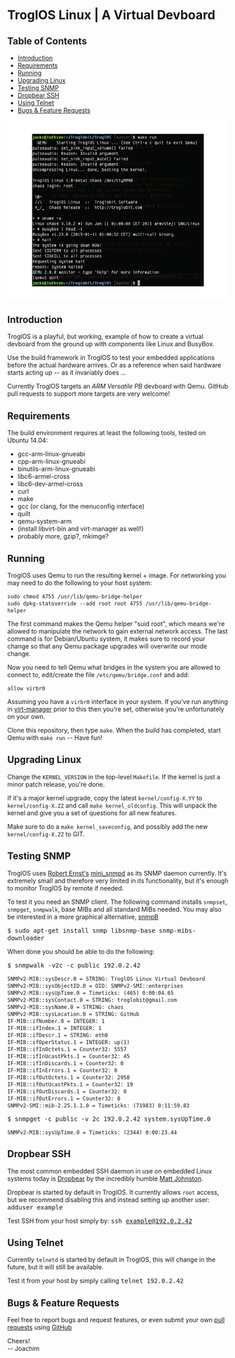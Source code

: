 TroglOS Linux | A Virtual Devboard
==================================

Table of Contents
-----------------

* [Introduction](#introduction)
* [Requirements](#requirements)
* [Running](#running)
* [Upgrading Linux](#upgrading-linux)
* [Testing SNMP](#testing-snmp)
* [Dropbear SSH](#dropbear-ssh)
* [Using Telnet](#using-telnet)
* [Bugs & Feature Requests](#bugs--feature-requests)

![](example.png)


Introduction
------------

TroglOS is a playful, but working, example of how to create a virtual
devboard from the ground up with components like Linux and BusyBox.

Use the build framework in TroglOS to test your embedded applications
before the actual hardware arrives.  Or as a reference when said
hardware starts acting up -- as it invariably does ...

Currently TroglOS targets an *ARM Versatile PB* devboard with Qemu.
GitHub pull requests to support more targets are very welcome!


Requirements
------------

The build environment requires at least the following tools, tested on
Ubuntu 14.04:

* gcc-arm-linux-gnueabi
* cpp-arm-linux-gnueabi
* binutils-arm-linux-gnueabi
* libc6-armel-cross
* libc6-dev-armel-cross
* curl
* make
* gcc (or clang, for the menuconfig interface)
* quilt
* qemu-system-arm
* (install libvirt-bin and virt-manager as well!)
* probably more, gzip?, mkimge?


Running
-------

TroglOS uses Qemu to run the resulting kernel + image.  For networking
you may need to do the following to your host system:

    sudo chmod 4755 /usr/lib/qemu-bridge-helper
    sudo dpkg-statoverride --add root root 4755 /usr/lib/qemu-bridge-helper

The first command makes the Qemu helper "suid root", which means we're
allowed to manipulate the network to gain external network access.  The
last command is for Debian/Ubuntu system, it makes sure to record your
change so that any Qemu package upgrades will overwrite our mode change.

Now you need to tell Qemu what bridges in the system you are allowed to
connect to, edit/create the file `/etc/qemu/bridge.conf` and add:

    allow virbr0

Assuming you have a `virbr0` interface in your system.  If you've run
anything in [virt-manager](http://virt-manager.org/) prior to this then
you're set, otherwise you're unfortunately on your own.

Clone this repository, then type `make`.  When the build has completed,
start Qemu with `make run` -- Have fun!


Upgrading Linux
---------------

Change the `KERNEL_VERSION` in the top-level `Makefile`.  If the kernel
is just a minor patch release, you're done.

If it's a major kernel upgrade, copy the latest `kernel/config-X.YY` to
`kernel/config-X.ZZ` and call `make kernel_oldconfig`.  This will unpack
the kernel and give you a set of questions for all new features.

Make sure to do a `make kernel_saveconfig`, and possibly add the new
`kernel/config-X.ZZ` to GIT.


Testing SNMP
------------

TroglOS uses [Robert Ernst's](http://members.aon.at/linuxfreak)
[mini_snmpd](http://members.aon.at/linuxfreak/linux/mini_snmpd.html) as
its SNMP daemon currently.  It's extremely small and therefore very
limited in its functionality, but it's enough to monitor TroglOS by
remote if needed.

To test it you need an SNMP client.  The following command installs
`snmpset`, `snmpget`, `snmpwalk`, base MIBs and all standard MIBs
needed.  You may also be interested in a more graphical alternative,
[snmpB](http://sourceforge.net/projects/snmpb/)

<kbd>$ sudo apt-get install snmp libsnmp-base snmp-mibs-downloader</kbd>

When done you should be able to do the following:

<kbd>$ snmpwalk -v2c -c public 192.0.2.42</kbd>

    SNMPv2-MIB::sysDescr.0 = STRING: TroglOS Linux Virtual Devboard
    SNMPv2-MIB::sysObjectID.0 = OID: SNMPv2-SMI::enterprises
    SNMPv2-MIB::sysUpTime.0 = Timeticks: (465) 0:00:04.65
    SNMPv2-MIB::sysContact.0 = STRING: troglobit@gmail.com
    SNMPv2-MIB::sysName.0 = STRING: chaos
    SNMPv2-MIB::sysLocation.0 = STRING: GitHub
    IF-MIB::ifNumber.0 = INTEGER: 1
    IF-MIB::ifIndex.1 = INTEGER: 1
    IF-MIB::ifDescr.1 = STRING: eth0
    IF-MIB::ifOperStatus.1 = INTEGER: up(1)
    IF-MIB::ifInOctets.1 = Counter32: 5557
    IF-MIB::ifInUcastPkts.1 = Counter32: 45
    IF-MIB::ifInDiscards.1 = Counter32: 0
    IF-MIB::ifInErrors.1 = Counter32: 0
    IF-MIB::ifOutOctets.1 = Counter32: 2958
    IF-MIB::ifOutUcastPkts.1 = Counter32: 19
    IF-MIB::ifOutDiscards.1 = Counter32: 0
    IF-MIB::ifOutErrors.1 = Counter32: 0
    SNMPv2-SMI::mib-2.25.1.1.0 = Timeticks: (71983) 0:11:59.83
    
<kbd>$ snmpget -c public -v 2c 192.0.2.42 system.sysUpTime.0</kbd>

    SNMPv2-MIB::sysUpTime.0 = Timeticks: (2344) 0:00:23.44


Dropbear SSH
------------

The most common embedded SSH daemon in use on embedded Linux systems
today is [Dropbear](https://matt.ucc.asn.au/dropbear/dropbear.html) by
the incredibly humble [Matt Johnston](https://matt.ucc.asn.au/).

Dropbear is started by default in TroglOS.  It currently allows `root`
access, but we recommend disabling this and instead setting up another
user: <kbd>adduser example</kbd>

Test SSH from your host simply by: <kbd>ssh example@192.0.2.42</kbd>


Using Telnet
------------

Currently `telnetd` is started by default in TroglOS, this will change
in the future, but it will still be available.

Test it from your host by simply calling <kbd>telnet 192.0.2.42</kbd>


Bugs & Feature Requests
-----------------------

Feel free to report bugs and request features, or even submit your own
[pull requests](https://help.github.com/articles/using-pull-requests/)
using [GitHub](https://github.com/troglobit/troglos)

Cheers!  
-- Joachim
